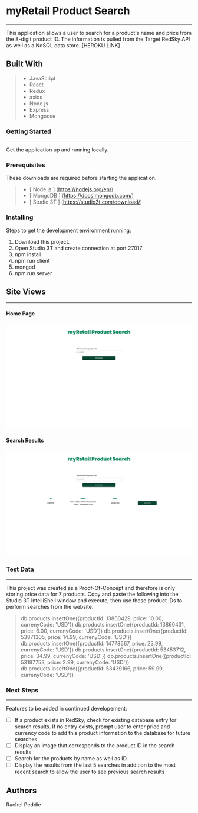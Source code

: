 # myRetail Product Search
-----------------------
This application allows a user to search for a product's name and price from the 8-digit product ID.  The information is pulled from the Target RedSky API as well as a NoSQL data store. [HEROKU LINK]


## Built With
> + JavaScript
> + React
> + Redux
> + axios
> + Node.js
> + Express
> + Mongoose

### Getting Started
-----------------------
Get the application up and running locally.

### Prerequisites
These downloads are required before starting the application.

> + [ Node.js ] (https://nodejs.org/en/)
> + [ MongoDB ] (https://docs.mongodb.com/)
> + [ Studio 3T ] (https://studio3t.com/download/)

### Installing
Steps to get the development environment running.

1. Download this project.
2. Open Studio 3T and create connection at port 27017
3. npm install
4. npm run client
5. mongod
6. npm run server


## Site Views
-----------------------
#### Home Page
![myRetail Product Search Home Page](./img/myRetail-home-page.png "Home Page")
#### Search Results
![myRetail Product Search Results](./img/myRetail-search-results.png "Search Results")

### Test Data
-----------------------
This project was created as a Proof-Of-Concept and therefore is only storing price data for 7 products.  Copy and paste the following into the Studio 3T IntelliShell window and execute, then use these product IDs to perform searches from the website.
> db.products.insertOne({productId: 13860429, price: 10.00, currenyCode: 'USD'})
> db.products.insertOne({productId: 13860431, price: 6.00, currenyCode: 'USD'})
> db.products.insertOne({productId: 53871305, price: 14.99, currenyCode: 'USD'})
> db.products.insertOne({productId: 14778667, price: 23.99, currenyCode: 'USD'})
> db.products.insertOne({productId: 53453712, price: 34.99, currenyCode: 'USD'})
> db.products.insertOne({productId: 53187753, price: 2.99, currenyCode: 'USD'})
> db.products.insertOne({productId: 53439166, price: 59.99, currenyCode: 'USD'})

### Next Steps
-----------------------
Features to be added in continued developement:
+ [ ] If a product exists in RedSky, check for existing database entry for search results. If no entry exists, prompt user to enter price and currency code to add this product information to the database for future searches
+ [ ] Display an image that corresponds to the product ID in the search results
+ [ ] Search for the products by name as well as ID.
+ [ ] Display the results from the last 5 searches in addition to the most recent search to allow the user to see previous search results

## Authors
Rachel Peddie